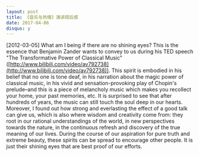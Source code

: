 ```yaml
---
layout: post
title: 《音乐与热情》演讲观后感
date: 2017-04-06
disqus: y
---
```


\[2012-03-05\] What am I being if there are no shining eyes? This is the essence that Benjamin Zander wants to convey to us during his TED speech "The Transformative Power of Classical Music" ([http://www.bilibili.com/video/av792738](http://www.bilibili.com/video/av792738)). This spirit is embodied in his belief that no one is tone deaf, in his narration about the magic power of classical music, in his vivid and sensation-provoking play of Chopin's prelude–and this is a piece of melancholy music which makes you recollect your home, your past memories, etc. It is surprised to see that after hundreds of years, the music can still touch the soul deep in our hearts. Moreover, I found out how strong and everlasting the effect of a good talk can give us, which is also where wisdom and creativity come from: they root in our rational understandings of the world, in new perspectives towards the nature, in the continuous refresh and discovery of the true meaning of our lives. During the course of our aspiration for pure truth and extreme beauty, these spirits can be spread to encourage other people. It is just their shining eyes that are best proof of our efforts.
